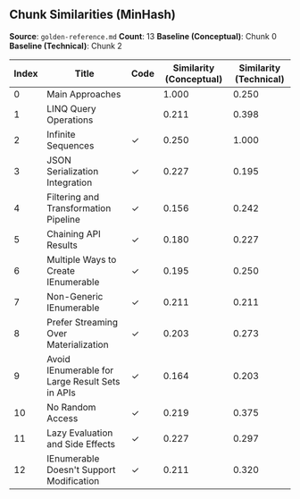 ## Chunk Similarities (MinHash)

**Source**: `golden-reference.md`
**Count**: 13
**Baseline (Conceptual)**: Chunk 0
**Baseline (Technical)**: Chunk 2

| Index | Title | Code | Similarity (Conceptual) | Similarity (Technical) |
|-------|-------|------|-------------------------|------------------------|
| 0 | Main Approaches |  | 1.000 | 0.250 |
| 1 | LINQ Query Operations |  | 0.211 | 0.398 |
| 2 | Infinite Sequences | ✓ | 0.250 | 1.000 |
| 3 | JSON Serialization Integration | ✓ | 0.227 | 0.195 |
| 4 | Filtering and Transformation Pipeline | ✓ | 0.156 | 0.242 |
| 5 | Chaining API Results | ✓ | 0.180 | 0.227 |
| 6 | Multiple Ways to Create IEnumerable | ✓ | 0.195 | 0.250 |
| 7 | Non-Generic IEnumerable | ✓ | 0.211 | 0.211 |
| 8 | Prefer Streaming Over Materialization | ✓ | 0.203 | 0.273 |
| 9 | Avoid IEnumerable for Large Result Sets in APIs | ✓ | 0.164 | 0.203 |
| 10 | No Random Access | ✓ | 0.219 | 0.375 |
| 11 | Lazy Evaluation and Side Effects | ✓ | 0.227 | 0.297 |
| 12 | IEnumerable Doesn't Support Modification | ✓ | 0.211 | 0.320 |

